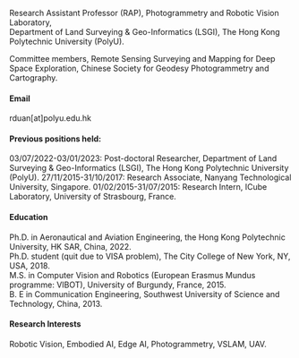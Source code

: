 Research Assistant Professor (RAP), Photogrammetry and Robotic Vision Laboratory,\
Department of Land Surveying & Geo-Informatics (LSGI), The Hong Kong Polytechnic University (PolyU).

Committee members, Remote Sensing Surveying and Mapping for Deep Space Exploration, Chinese Society for Geodesy Photogrammetry and Cartography.

#### Email
rduan[at]polyu.edu.hk

#### Previous positions held:
03/07/2022-03/01/2023: Post-doctoral Researcher, Department of Land Surveying & Geo-Informatics (LSGI), The Hong Kong Polytechnic University (PolyU).
27/11/2015-31/10/2017: Research Associate, Nanyang Technological University, Singapore.
01/02/2015-31/07/2015: Research Intern, ICube Laboratory, University of Strasbourg, France.

#### Education
Ph.D. in Aeronautical and Aviation Engineering, the Hong Kong Polytechnic University, HK SAR, China, 2022.\
Ph.D. student (quit due to VISA problem), The City College of New York, NY, USA, 2018.\
M.S. in Computer Vision and Robotics (European Erasmus Mundus programme: VIBOT), University of Burgundy, France, 2015.\
B. E in Communication Engineering, Southwest University of Science and Technology, China, 2013.

#### Research Interests
Robotic Vision, Embodied AI, Edge AI, Photogrammetry, VSLAM, UAV.

